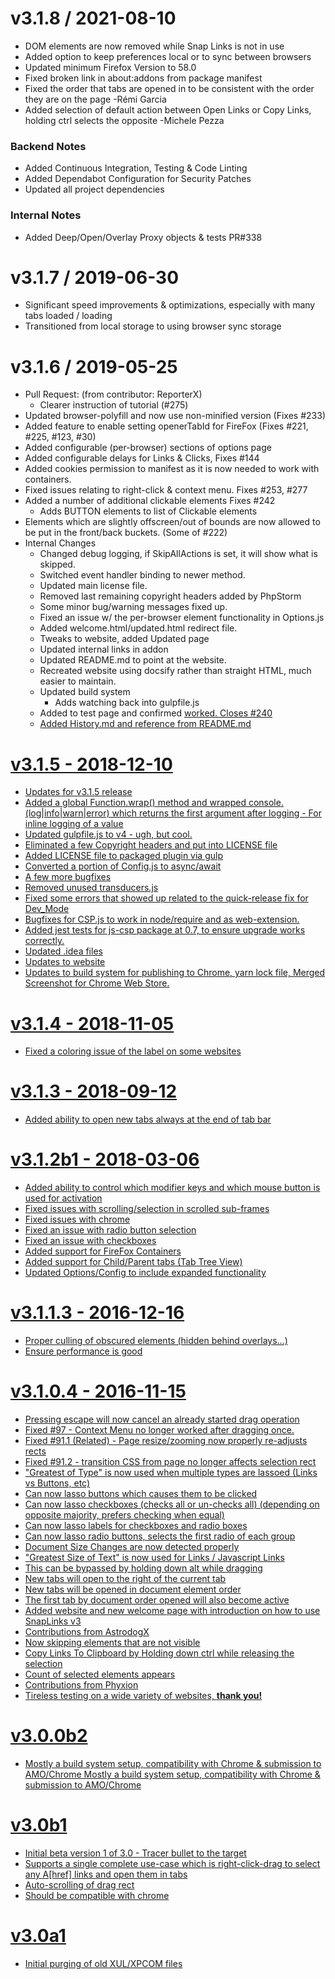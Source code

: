 v3.1.8 / 2021-08-10
===================
  * DOM elements are now removed while Snap Links is not in use
  * Added option to keep preferences local or to sync between browsers
  * Updated minimum Firefox Version to 58.0
  * Fixed broken link in about:addons from package manifest
  * Fixed the order that tabs are opened in to be consistent with the order they are on the page -Rémi Garcia
  * Added selection of default action between Open Links or Copy Links, holding ctrl selects the opposite -Michele Pezza

### Backend Notes
  * Added Continuous Integration, Testing & Code Linting
  * Added Dependabot Configuration for Security Patches
  * Updated all project dependencies

### Internal Notes
  * Added Deep/Open/Overlay Proxy objects & tests PR#338

v3.1.7 / 2019-06-30
===================
  * Significant speed improvements & optimizations, especially with many tabs loaded / loading
  * Transitioned from local storage to using browser sync storage

v3.1.6 / 2019-05-25
===================

  * Pull Request: (from contributor: ReporterX)
    * Clearer instruction of tutorial (#275)
  * Updated browser-polyfill and now use non-minified version (Fixes #233)
  * Added feature to enable setting openerTabId for FireFox (Fixes #221, #225, #123, #30)
  * Added configurable (per-browser) sections of options page
  * Added configurable delays for Links & Clicks, Fixes #144
  * Added cookies permission to manifest as it is now needed to work with containers.
  * Fixed issues relating to right-click & context menu. Fixes #253, #277
  * Added a number of additional clickable elements Fixes #242
    * Adds BUTTON elements to list of Clickable elements
  * Elements which are slightly offscreen/out of bounds are now allowed to be put in the front/back buckets. (Some of #222)
  * Internal Changes
      * Changed debug logging, if SkipAllActions is set, it will show what is skipped.
      * Switched event handler binding to newer method.
      * Updated main license file.
      * Removed last remaining copyright headers added by PhpStorm
      * Some minor bug/warning messages fixed up.
      * Fixed an issue w/ the per-browser element functionality in Options.js
      * Added welcome.html/updated.html redirect file.
      * Tweaks to website, added Updated page
      * Updated internal links in addon
      * Updated README.md to point at the website.
      * Recreated website using docsify rather than straight HTML, much easier to maintain.
      * Updated build system
        * Adds watching back into gulpfile.js
      * Added to test page and confirmed <a href="javascript:void(0);" onclick="..."> worked. Closes #240
      * Added History.md and reference from README.md

v3.1.5 - 2018-12-10
===================
  * Updates for v3.1.5 release
  * Added a global Function.wrap() method and wrapped console.(log|info|warn|error) which returns the first argument after logging - For inline logging of a value
  * Updated gulpfile.js to v4 - ugh, but cool.
  * Eliminated a few Copyright headers and put into LICENSE file
  * Added LICENSE file to packaged plugin via gulp
  * Converted a portion of Config.js to async/await
  * A few more bugfixes
  * Removed unused transducers.js
  * Fixed some errors that showed up related to the quick-release fix for Dev_Mode
  * Bugfixes for CSP.js to work in node/require and as web-extension.
  * Added jest tests for js-csp package at 0.7, to ensure upgrade works correctly.
  * Updated .idea files
  * Updates to website
  * Updates to build system for publishing to Chrome, yarn lock file, Merged Screenshot for Chrome Web Store.

v3.1.4 - 2018-11-05
===================
 - Fixed a coloring issue of the label on some websites

v3.1.3 - 2018-09-12
===================
 - Added ability to open new tabs always at the end of tab bar

v3.1.2b1 - 2018-03-06
=====================
 - Added ability to control which modifier keys and which mouse button is used for activation
 - Fixed issues with scrolling/selection in scrolled sub-frames
 - Fixed issues with chrome
 - Fixed an issue with radio button selection
 - Fixed an issue with checkboxes
 - Added support for FireFox Containers
 - Added support for Child/Parent tabs (Tab Tree View)
 - Updated Options/Config to include expanded functionality

v3.1.1.3 - 2016-12-16
=====================
 - Proper culling of obscured elements (hidden behind overlays...)
 - Ensure performance is good

v3.1.0.4 - 2016-11-15
=====================
 - Pressing escape will now cancel an already started drag operation
 - Fixed #97 - Context Menu no longer worked after dragging once.
 - Fixed #91.1 (Related) - Page resize/zooming now properly re-adjusts rects
 - Fixed #91.2 - transition CSS from page no longer affects selection rect
 - "Greatest of Type" is now used when multiple types are lassoed (Links vs Buttons, etc)
 - Can now lasso buttons which causes them to be clicked
 - Can now lasso checkboxes (checks all or un-checks all)
   (depending on opposite majority, prefers checking when equal)
 - Can now lasso labels for checkboxes and radio boxes
 - Can now lasso radio buttons, selects the first radio of each group
 - Document Size Changes are now detected properly
 - "Greatest Size of Text" is now used for Links / Javascript Links
 - This can be bypassed by holding down alt while dragging
 - New tabs will open to the right of the current tab
 - New tabs will be opened in document element order
 - The first tab by document order opened will also become active
 - Added website and new welcome page with introduction on how to use SnapLinks v3
 - Contributions from AstrodogX
 - Now skipping elements that are not visible
 - Copy Links To Clipboard by Holding down ctrl while releasing the selection
 - Count of selected elements appears
 - Contributions from Phyxion
 - Tireless testing on a wide variety of websites, **thank you!**

v3.0.0b2
========
 - Mostly a build system setup, compatibility with Chrome & submission
   to AMO/Chrome Mostly a build system setup, compatibility with Chrome
   & submission to AMO/Chrome

v3.0b1
======
 - Initial beta version 1 of 3.0 - Tracer bullet to the target
 - Supports a single complete use-case which is right-click-drag
   to select any A\[href] links and open them in tabs
 - Auto-scrolling of drag rect
 - Should be compatible with chrome

v3.0a1
======
 - Initial purging of old XUL/XPCOM files
